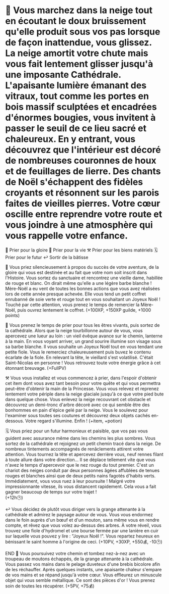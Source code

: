 # 🎁 Vous marchez dans la neige tout en écoutant le doux bruissement qu'elle produit sous vos pas lorsque de façon inattendue, vous glissez. La neige amortit votre chute mais vous fait lentement glisser jusqu'à une imposante Cathédrale. L'apaisante lumière émanant des vitraux, tout comme les portes en bois massif sculptées et encadrées d'énormes bougies, vous invitent à passer le seuil de ce lieu sacré et chaleureux. En y entrant, vous découvrez que l'intérieur est décoré de nombreuses couronnes de houx et de feuillages de lierre. Des chants de Noël s'échappent des fidèles croyants et résonnent sur les parois faites de vieilles pierres. Votre cœur oscille entre reprendre votre route et vous joindre à une atmosphère qui vous rappelle votre enfance.

   🌟 Prier pour la gloire
   💝 Prier pour la vie
   ⚒️ Prier pour les biens matériels
   🗓️ Prier pour le futur
   ↩️ Sortir de la bâtisse
   

🌟 Vous priez silencieusement à propos du succès de votre aventure, de la gloire qui vous est destinée et au fait que votre nom soit inscrit dans l'Histoire. Vous sortez du sanctuaire et rencontrez une vieille dame, habillée de rouge et blanc. On dirait même qu'elle a une légère barbe blanche ! Mère-Noël a eu vent de toutes les bonnes actions que vous avez réalisées lors de cette année presque achevée. Elle vous tend un petit coffret enrubanné de soie verte et rouge tout en vous souhaitant un Joyeux Noël ! Touché par cette attention, vous prenez le temps de remercier la Mère-Noël, puis ouvrez lentement le coffret. 
(+100XP, +150XP guilde, +1000 points)

💝 Vous prenez le temps de prier pour tous les êtres vivants, puis sortez de la cathédrale. Alors que la neige tourbillonne autour de vous, vous apercevez une lueur au loin : un vieil évêque avance sur le chemin, lanterne à la main. En vous voyant arriver, un grand sourire illumine son visage sous sa barbe blanche. Il vous souhaite un Joyeux Noël tout en vous tendant une petite fiole. Vous le remerciez chaleureusement puis buvez le contenu écarlate de la fiole. En relevant la tête, le vieillard s'est volatilisé. C'était Saint-Nicolas en personne ! Vous retrouvez toute votre énergie grâce à cet étonnant breuvage. 
(+FullPV)

⚒️ Vous vous installez et vous commencez à prier, dans l'espoir d'obtenir cet item dont vous avez tant besoin pour votre quête et qui vous permettra peut-être d'obtenir la main de la Princesse.
Vous vous relevez et reprenez lentement votre périple dans la neige glaciale jusqu'à ce que votre pied bute dans quelque chose. Vous enlevez la neige recouvrant cet obstacle et découvrez un demi-tronc d'arbre décoré avec ce qui semble être des bonhommes en pain d'épice gelé par la neige. Vous le soulevez pour l'examiner sous toutes ses coutures et découvrez deux objets cachés en-dessous. Votre regard s'illumine. Enfin ! 
(+item, +potion)


🗓️ Vous priez pour un futur harmonieux et paisible, que vos pas vous guident avec assurance même dans les chemins les plus sombres. Vous sortez de la cathédrale et rejoignez un petit chemin tracé dans la neige. De nombreux tintements accompagnés de renâclements attirent votre attention. Vous tournez la tête et apercevez derrière vous, neuf rennes filant à toute allure dans votre direction...  Il se déplace tellement vite que vous n'avez le temps d'apercevoir que le nez rouge du tout premier. C'est un chariot des neiges conduit par deux personnes âgées affublées de tenues rouges et blanches ainsi que de deux petits nains fagotés d'habits verts. Immédiatement, vous vous ruez à leur poursuite ! Malgré votre impressionnante vitesse, ils vous distancent rapidement. Cela vous a fait gagner beaucoup de temps sur votre trajet !  
(+12h🕑)

↩️ Vous décidez de plutôt vous diriger vers la grange attenante à la cathédrale et admirez le paysage autour de vous. Vous vous endormez dans le foin auprès d'un bœuf et d'un mouton, sans même vous en rendre compte, et rêvez que vous volez au-dessus des arbres. À votre réveil, vous trouvez une fiole d'hydromel et une bourse fermée par une lanière en cuir sur laquelle vous pouvez y lire : "Joyeux Noël !". Vous repartez heureux en bénissant le saint homme à l'origine de ceci. 
(+10PV, +30XP, +550💰, -10🕑) 

END
🐏 Vous poursuivez votre chemin et tombez nez-à-nez avec un troupeau de moutons échappés, de la grange attenante à la cathédrale. Vous passez vos mains dans le pelage duveteux d'une brebis bicolore afin de les réchauffer. Après quelques instants, une apaisante chaleur s'empare de vos mains et se répand jusqu'à votre cœur. Vous effleurez un minuscule objet qui vous semble métallique. Ce sont des pièces d'or ! Vous prenez soin de toutes les récupérer. 
(+5PV, +75💰)


